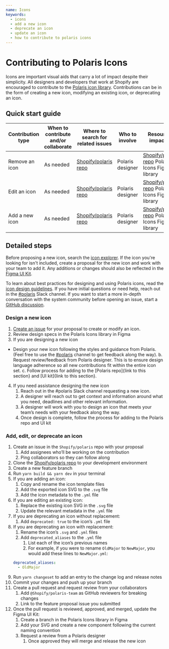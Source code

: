 ```yaml
---
name: Icons
keywords:
  - icons
  - add a new icon
  - deprecate an icon
  - update an icon
  - how to contribute to polaris icons
---
```


# Contributing to Polaris Icons

Icons are important visual aids that carry a lot of impact despite their simplicity. All designers and developers that work at Shopify are encouraged to contribute to the [Polaris icon library](https://www.figma.com/file/mMHFt3kEDNjLMZWowi6gnt/?node-id=753%3A2). Contributions can be in the form of creating a new icon, modifying an existing icon, or deprecating an icon.

## Quick start guide

<!-- prettier-ignore -->
| Contribution type | When to contribute and/or collaborate | Where to search for related issues | Who to involve  | Resources impacted  | How to get started |
|---|---|---|---|---|---|
| Remove an icon | As needed | [Shopify/polaris repo](https://github.com/Shopify/polaris) | Polaris designer  | [Shopify/polaris repo](https://github.com/Shopify/polaris) Polaris Icons Figma library | Submit an [icon proposal](https://github.com/Shopify/polaris/issues/new?assignees=&labels=Feature+request&template=FEATURE_REQUEST.md) |
| Edit an icon | As needed | [Shopify/polaris repo](https://github.com/Shopify/polaris) | Polaris designer  | [Shopify/polaris repo](https://github.com/Shopify/polaris) Polaris Icons Figma library | Submit an [icon proposal](https://github.com/Shopify/polaris/issues/new?assignees=&labels=Feature+request&template=FEATURE_REQUEST.md)  |
| Add a new icon | As needed | [Shopify/polaris repo](https://github.com/Shopify/polaris) | Polaris designer  | [Shopify/polaris repo](https://github.com/Shopify/polaris) Polaris Icons Figma library | Submit an [icon proposal](https://github.com/Shopify/polaris/issues/new?assignees=&labels=Feature+request&template=FEATURE_REQUEST.md)|

## Detailed steps

Before proposing a new icon, search the [icon explorer](https://polaris.shopify.com/icons). If the icon you're looking for isn't included, create a proposal for the new icon and work with your team to add it. Any additions or changes should also be reflected in the [Figma UI Kit](/contributing/figma-ui-kit).

To learn about best practices for designing and using Polaris icons, read the [icon design guidelines](https://polaris.shopify.com/design/icons). If you have initial questions or need help, reach out in the [#polaris](https://shopify.slack.com/archives/C4Y8N30KD) Slack channel. If you want to start a more in-depth conversation with the system community before opening an issue, start a [GitHub discussion](https://github.com/Shopify/polaris/discussions/new).

### Design a new icon

1. [Create an issue](https://github.com/Shopify/polaris/issues/new?assignees=&labels=Icon&template=NEW_ICON.yml&title=%5BIcon%5D%3A+New+icon+%3Cicon-name%3E) for your proposal to create or modify an icon.
2. Review design specs in the Polaris Icons library in Figma
3. If you are designing a new icon

- Design your new icon following the styles and guidance from Polaris. (Feel free to use the [#polaris](https://shopify.slack.com/archives/C4Y8N30KD) channel to get feedback along the way).
  b. Request review/feedback from Polaris designer. This is to ensure design language adherence so all new contributions fit within the entire icon set.
  c. Follow process for adding to the [Polaris repo]{link to this section} and [UI kit]{link to this section}.

4. If you need assistance designing the new icon
   1. Reach out in the #polaris Slack channel requesting a new icon.
   2. A designer will reach out to get context and information around what you need, deadlines and other relevant information.
   3. A designer will work with you to design an icon that meets your team’s needs with your feedback along the way.
   4. Once design is complete, follow the process for adding to the Polaris repo and UI kit

### Add, edit, or deprecate an icon

1. Create an issue in the `Shopify/polaris` repo with your proposal
   1. Add assignees who’ll be working on the contribution
   2. Ping collaborators so they can follow along
2. Clone the [Shopify/polaris repo](https://github.com/Shopify/polaris) to your development environment
3. Create a new feature branch
4. Run `yarn build && yarn dev` in your terminal
5. If you are adding an icon:
   1. Copy and rename the icon template files
   2. Add the exported icon SVG to the `.svg` file
   3. Add the icon metadata to the `.yml` file
6. If you are editing an existing icon:
   1. Replace the existing icon SVG in the `.svg` file
   2. Update the relevant metadata in the `.yml` file
7. If you are deprecating an icon without replacement:
   1. Add `deprecated: true` to the icon’s `.yml` file
8. If you are deprecating an icon with replacement:
   1. Rename the icon’s `.svg` and `.yml` files
   2. Add `deprecated_aliases` to the `.yml` file
      1. List each of the icon’s previous names
      2. For example, if you were to rename `OldMajor` to `NewMajor`, you would add these lines to `NewMajor.yml`:
   ```yml
   deprecated_aliases:
     - OldMajor
   ```
9. Run `yarn changeset` to add an entry to the change log and release notes
10. Commit your changes and push up your branch
11. Create a pull request and request review from your collaborators
    1. Add `@Shopify/polaris-team` as GitHub reviewers for breaking changes
    2. Link to the feature proposal issue you submitted
12. Once the pull request is reviewed, approved, and merged, update the Figma UI Kit:
    1. Create a branch in the Polaris Icons library in Figma
    2. Add your SVG and create a new component following the current naming convention
    3. Request a review from a Polaris designer
       1. Once approved they will merge and release the new icon
